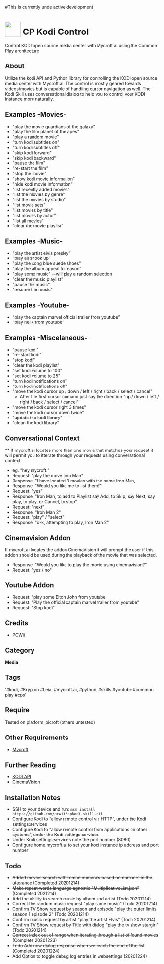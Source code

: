 #This is currently unde active development
# <img src='https://raw.githack.com/FortAwesome/Font-Awesome/master/svgs/solid/tv.svg' card_color='#40DBB0' width='50' height='50' style='vertical-align:bottom'/> CP Kodi Control
Control KODI open source media center with Mycroft.ai using the Common Play architecture

## About 
Utilize the kodi API and Python library for controlling the KODI open source media center with Mycroft.ai. The control is mostly geared towards videos/movies but is capable of handling cursor navigation as well.
The Kodi Skill uses conversational dialog to help you to control your KODI instance more naturally. 

## Examples -Movies-
* "play the movie guardians of the galaxy"
* "play the film planet of the apes"
* "play a random movie"
* "turn kodi subtitles on"
* "turn kodi subtitles off"
* "skip kodi forward"
* "skip kodi backward"
* "pause the film"
* "re-start the film"
* "stop the movie"
* "show kodi movie information"
* "hide kodi movie information"
* "list recently added movies"
* "list the movies by genre"
* "list the movies by studio"
* "list movie sets"
* "list movies by title"
* "list movies by actor"
* "list all movies"
* "clear the movie playlist"
## Examples -Music-
* "play the artist elvis presley”
* "play all shook up”
* "play the song blue suede shoes"
* "play the album appeal to reason”
* "play some music" --will play a random selection
* "clear the music playlist"
* "pause the music"
* "resume the music"
## Examples -Youtube-
* "play the captain marvel official trailer from youtube”
* "play helix from youtube”
## Examples -Miscelaneous-
* "pause kodi"
* "re-start kodi"
* "stop kodi"
* "clear the kodi playlist"
* "set kodi volume to 100"
* "set kodi volume to 25"
* "turn kodi notifications on"
* "turn kodi notifications off"
* "move the kodi cursor up / down / left / right / back / select / cancel"
  - After the first cursor comand just say the direction "up / down / left / right / back / select / cancel"
* "move the kodi cursor right 3 times"
* "move the kodi cursor down twice"
* "update the kodi library"
* "clean the kodi library"
## Conversational Context
** If mycroft.ai locates more than one movie that matches your request it will permit you to itterate through your requests
using conversational context.
* eg. "hey mycroft:"
* Request: "play the move Iron Man"
* Response: "I have located 3 movies with the name Iron Man, 
* Response: "Would you like me to list them?"
* Request: "yes"
* Response: "Iron Man, to add to Playlist say Add, to Skip, say Next, say play, to play, or Cancel, to stop"
* Request: "next"
* Response: "Iron Man 2"
* Request: "play" / "select"
* Response: "o-k, attempting to play, Iron Man 2"
## Cinemavision Addon
If mycroft.ai locates the addon CinemaVision it will prompt the user if this addon should be used during the 
playback of the movie that was selected.
* Response: "Would you like to play the movie using cinemavision?"
* Request: "yes / no"
## Youtube Addon
* Request: "play some Elton John from youtube
* Request: "Play the official captain marvel trailer from youtube"
* Request: "Stop kodi"
## Credits 
* PCWii
## Category
**Media**
## Tags
'#kodi, #Krypton #Leia, #mycroft.ai, #python, #skills #youtube #common play #cps'
## Require 
Tested on platform_picroft (others untested) 
## Other Requirements
- [Mycroft](https://docs.mycroft.ai/installing.and.running/installation)
## Further Reading
- [KODI API](https://kodi.wiki/index.php?title=JSON-RPC_API/v8)
- [CinemaVision](https://kodi.wiki/view/Add-on:CinemaVision)
## Installation Notes
- SSH to your device and run: `msm install https://github.com/pcwii/cpkodi-skill.git`
- Configure Kodi to “allow remote control via HTTP”, under the Kodi settings:services
- Configure Kodi to “allow remote control from applications on other systems”, under the Kodi settings:services
- Under Kodi settings:services note the port number (8080)
- Configure home.mycroft.ai to set your kodi instance ip address and port number
## Todo
- ~~Added movies search with roman numerals based on numbers in the utterance~~ (Completed 20201214)
- ~~Make repeat words language agnostic "MultiplicativeList.json"~~ (Completed 2021214)
- Add the ability to search music by album and artist (Todo 20201214)
- Correct the random music request "play some music" (Todo 20201214) 
- Confirm TV Show request by season and episode "play the outer limits season 1 episode 2" (Todo 20201214)
- Confirm music request by artist "play the artist Elvis" (Todo 20201214)
- Confirm TV Show request by Title with dialog "play the tv show stargirl" (Todo 20201214)
- ~~Correct index out of range when iterating through a list of found movies~~ (Complete 20201223)
- ~~Todo Add new dialog response when we reach the end of the list~~ (Completed 20201224)
- Add Option to toggle debug log entries in websettings (20201224)
